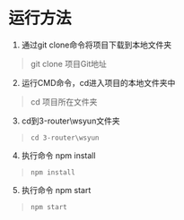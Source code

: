 # 运行方法

1. 通过git clone命令将项目下载到本地文件夹
> git clone 项目Git地址
2. 运行CMD命令，cd进入项目的本地文件夹中
> cd 项目所在文件夹
3. cd到3-router\wsyun文件夹
> `cd 3-router\wsyun`
4. 执行命令 npm install 
> `npm install`
5. 执行命令 npm start
> `npm start`


